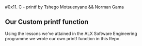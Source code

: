 #0x11. C - printf
by Tshego Motsuenyane && Norman Gama

## Our Custom printf function
Using the lessons we've attained in the ALX Software Engineering programme
we wrote our own printf function in this Repo.
